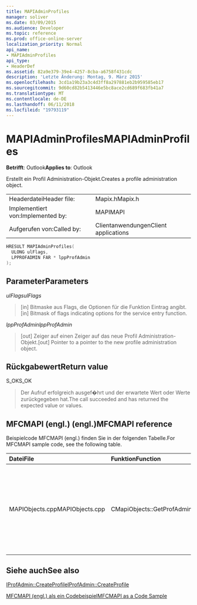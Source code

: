 ```yaml
---
title: MAPIAdminProfiles
manager: soliver
ms.date: 03/09/2015
ms.audience: Developer
ms.topic: reference
ms.prod: office-online-server
localization_priority: Normal
api_name:
- MAPIAdminProfiles
api_type:
- HeaderDef
ms.assetid: 82a9e379-39e4-4257-8cba-a6758f431cdc
description: 'Letzte Änderung: Montag, 9. März 2015'
ms.openlocfilehash: 3cd1a19b23a3c4d3ff8a297881eb2b959585eb17
ms.sourcegitcommit: 9d60cd82b5413446e5bc8ace2cd689f683fb41a7
ms.translationtype: MT
ms.contentlocale: de-DE
ms.lasthandoff: 06/11/2018
ms.locfileid: "19793119"
---
```

# <a name="mapiadminprofiles"></a><span data-ttu-id="cc136-103">MAPIAdminProfiles</span><span class="sxs-lookup"><span data-stu-id="cc136-103">MAPIAdminProfiles</span></span>

  
  
<span data-ttu-id="cc136-104">**Betrifft**: Outlook</span><span class="sxs-lookup"><span data-stu-id="cc136-104">**Applies to**: Outlook</span></span> 
  
<span data-ttu-id="cc136-105">Erstellt ein Profil Administration-Objekt.</span><span class="sxs-lookup"><span data-stu-id="cc136-105">Creates a profile administration object.</span></span> 
  
|||
|:-----|:-----|
|<span data-ttu-id="cc136-106">Headerdatei</span><span class="sxs-lookup"><span data-stu-id="cc136-106">Header file:</span></span>  <br/> |<span data-ttu-id="cc136-107">Mapix.h</span><span class="sxs-lookup"><span data-stu-id="cc136-107">Mapix.h</span></span>  <br/> |
|<span data-ttu-id="cc136-108">Implementiert von:</span><span class="sxs-lookup"><span data-stu-id="cc136-108">Implemented by:</span></span>  <br/> |<span data-ttu-id="cc136-109">MAPI</span><span class="sxs-lookup"><span data-stu-id="cc136-109">MAPI</span></span>  <br/> |
|<span data-ttu-id="cc136-110">Aufgerufen von:</span><span class="sxs-lookup"><span data-stu-id="cc136-110">Called by:</span></span>  <br/> |<span data-ttu-id="cc136-111">Clientanwendungen</span><span class="sxs-lookup"><span data-stu-id="cc136-111">Client applications</span></span>  <br/> |
   
```cpp
HRESULT MAPIAdminProfiles(
  ULONG ulFlags,
  LPPROFADMIN FAR * lppProfAdmin
);
```

## <a name="parameters"></a><span data-ttu-id="cc136-112">Parameter</span><span class="sxs-lookup"><span data-stu-id="cc136-112">Parameters</span></span>

 <span data-ttu-id="cc136-113">_ulFlags_</span><span class="sxs-lookup"><span data-stu-id="cc136-113">_ulFlags_</span></span>
  
> <span data-ttu-id="cc136-114">[in] Bitmaske aus Flags, die Optionen für die Funktion Eintrag angibt.</span><span class="sxs-lookup"><span data-stu-id="cc136-114">[in] Bitmask of flags indicating options for the service entry function.</span></span> 
    
 <span data-ttu-id="cc136-115">_lppProfAdmin_</span><span class="sxs-lookup"><span data-stu-id="cc136-115">_lppProfAdmin_</span></span>
  
> <span data-ttu-id="cc136-116">[out] Zeiger auf einen Zeiger auf das neue Profil Administration-Objekt.</span><span class="sxs-lookup"><span data-stu-id="cc136-116">[out] Pointer to a pointer to the new profile administration object.</span></span>
    
## <a name="return-value"></a><span data-ttu-id="cc136-117">Rückgabewert</span><span class="sxs-lookup"><span data-stu-id="cc136-117">Return value</span></span>

<span data-ttu-id="cc136-118">S_OK</span><span class="sxs-lookup"><span data-stu-id="cc136-118">S_OK</span></span> 
  
> <span data-ttu-id="cc136-119">Der Aufruf erfolgreich ausgef�hrt und der erwartete Wert oder Werte zurückgegeben hat.</span><span class="sxs-lookup"><span data-stu-id="cc136-119">The call succeeded and has returned the expected value or values.</span></span>
    
## <a name="mfcmapi-reference"></a><span data-ttu-id="cc136-120">MFCMAPI (engl.) (engl.)</span><span class="sxs-lookup"><span data-stu-id="cc136-120">MFCMAPI reference</span></span>

<span data-ttu-id="cc136-121">Beispielcode MFCMAPI (engl.) finden Sie in der folgenden Tabelle.</span><span class="sxs-lookup"><span data-stu-id="cc136-121">For MFCMAPI sample code, see the following table.</span></span>
  
|<span data-ttu-id="cc136-122">**Datei**</span><span class="sxs-lookup"><span data-stu-id="cc136-122">**File**</span></span>|<span data-ttu-id="cc136-123">**Funktion**</span><span class="sxs-lookup"><span data-stu-id="cc136-123">**Function**</span></span>|<span data-ttu-id="cc136-124">**Comment**</span><span class="sxs-lookup"><span data-stu-id="cc136-124">**Comment**</span></span>|
|:-----|:-----|:-----|
|<span data-ttu-id="cc136-125">MAPIObjects.cpp</span><span class="sxs-lookup"><span data-stu-id="cc136-125">MAPIObjects.cpp</span></span>  <br/> |<span data-ttu-id="cc136-126">CMapiObjects::GetProfAdmin</span><span class="sxs-lookup"><span data-stu-id="cc136-126">CMapiObjects::GetProfAdmin</span></span>  <br/> |<span data-ttu-id="cc136-127">MFCMAPI (engl.) verwendet die **"MAPIAdminProfiles"** -Methode, um das Profil Administration-Objekt abzurufen.</span><span class="sxs-lookup"><span data-stu-id="cc136-127">MFCMAPI uses the **MAPIAdminProfiles** method to get the profile administration object.</span></span>  <br/> |
   
## <a name="see-also"></a><span data-ttu-id="cc136-128">Siehe auch</span><span class="sxs-lookup"><span data-stu-id="cc136-128">See also</span></span>



[<span data-ttu-id="cc136-129">IProfAdmin::CreateProfile</span><span class="sxs-lookup"><span data-stu-id="cc136-129">IProfAdmin::CreateProfile</span></span>](iprofadmin-createprofile.md)


[<span data-ttu-id="cc136-130">MFCMAPI (engl.) als ein Codebeispiel</span><span class="sxs-lookup"><span data-stu-id="cc136-130">MFCMAPI as a Code Sample</span></span>](mfcmapi-as-a-code-sample.md)

